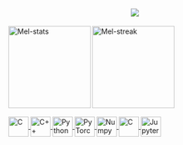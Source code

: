 
<h1 align="center">
  <a href="https://git.io/typing-svg">
    <img src="https://readme-typing-svg.herokuapp.com/?lines=Hello,+There!+👋;This+is+Melissa...;Nice+to+meet+you!&center=true&size=30">
  </a>
</h1>
<div>
  <a href="https://github.com/melissacorrealima">
    <img align="left" alt="Mel-stats" height="164" src="https://github-readme-stats.vercel.app/api?username=melissacorrealima&count_private=true&show_icons=true&theme=radical">
    <img align:"right" alt="Mel-streak" height="164" src="https://github-readme-streak-stats.herokuapp.com?user=melissacorrealima&theme=radical&hide_border=false">
    </div>

<div style="display: inline_block"><br>
<img align="center" alt="C" height="40" src="https://cdn.jsdelivr.net/gh/devicons/devicon@latest/icons/c/c-original.svg"> 
<img align="center" alt="C++" height="40" src="https://cdn.jsdelivr.net/gh/devicons/devicon@latest/icons/cplusplus/cplusplus-original.svg"> 
<img align="center" alt="Python" height="40" src="https://cdn.jsdelivr.net/gh/devicons/devicon@latest/icons/python/python-original.svg"> 
<img align="center" alt="PyTorch" height="40" src="https://cdn.jsdelivr.net/gh/devicons/devicon@latest/icons/pytorch/pytorch-original.svg" > 
<img align="center" alt="Numpy" height="40" src="https://cdn.jsdelivr.net/gh/devicons/devicon@latest/icons/numpy/numpy-original.svg"> 
<img align="center" alt="C" height="40" > 
<img align="center" alt="Jupyter" height="40" src="https://cdn.jsdelivr.net/gh/devicons/devicon@latest/icons/jupyter/jupyter-original-wordmark.svg"> 
</div>
